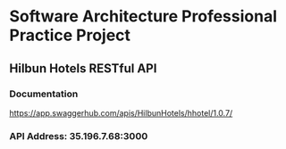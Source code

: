 # Software Architecture Professional Practice Project

## Hilbun Hotels RESTful API

### Documentation
https://app.swaggerhub.com/apis/HilbunHotels/hhotel/1.0.7/

### API Address: 35.196.7.68:3000
